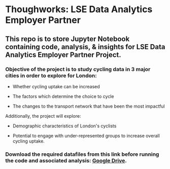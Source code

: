 # Thoughworks: LSE Data Analytics Employer Partner

## This repo is to store Jupyter Notebook containing code, analysis, & insights for LSE Data Analytics Employer Partner Project.

### Objective of the project is to study cycling data in 3 major cities in order to explore for London:

- Whether cycling uptake can be increased

- The factors which determine the choice to cycle

- The changes to the transport network that have been the most impactful

Additionally, the project will explore:

- Demographic characteristics of London's cyclists

- Potential to engage with under-represented groups to increase overall cycling uptake.

### Download the required datafiles from this link before running the code and associated analysis: [Google Drive](https://drive.google.com/drive/folders/1fLhZFesbBWgKYrJb6d7A3781ujcFGka5).
